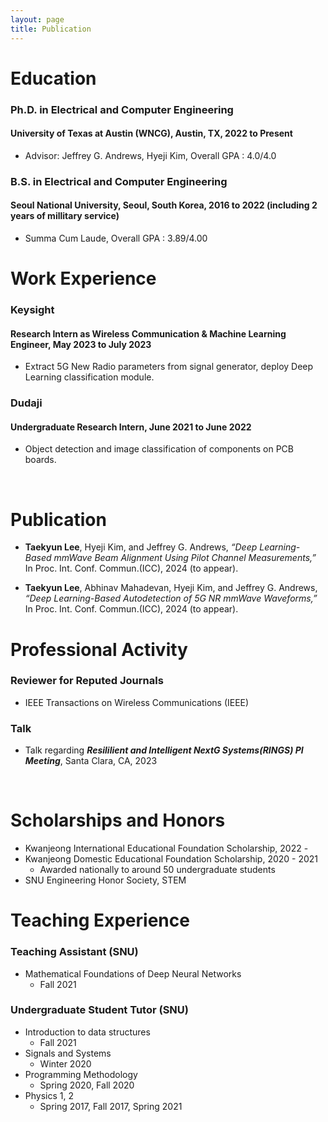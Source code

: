 ```yaml
---
layout: page
title: Publication
---
```



# Education

### Ph.D. in Electrical and Computer Engineering
#### University of Texas at Austin (WNCG), Austin, TX, 2022 to Present

* Advisor: Jeffrey G. Andrews, Hyeji Kim, Overall GPA : 4.0/4.0

### B.S. in Electrical and Computer Engineering
#### Seoul National University, Seoul, South Korea,	2016 to 2022 (including 2 years of millitary service)

* Summa Cum Laude, Overall GPA : 3.89/4.00

# Work Experience

### Keysight
#### Research Intern as Wireless Communication & Machine Learning Engineer,	May 2023 to July 2023

* Extract 5G New Radio parameters from signal generator, deploy Deep Learning classification module.

### Dudaji
#### Undergraduate Research Intern,	June 2021 to June 2022

* Object detection and image classification of components on PCB boards.
  
<br/>

# Publication

- **Taekyun Lee**, Hyeji Kim, and Jeffrey G. Andrews, _“Deep Learning-Based mmWave Beam Alignment Using Pilot Channel Measurements,”_ In Proc. Int. Conf. Commun.(ICC), 2024 (to appear).

- **Taekyun Lee**, Abhinav Mahadevan, Hyeji Kim, and Jeffrey G. Andrews, _“Deep Learning-Based Autodetection of 5G NR mmWave Waveforms,”_ In Proc. Int. Conf. Commun.(ICC), 2024 (to appear).


# Professional Activity

### Reviewer for Reputed Journals

* IEEE Transactions on Wireless Communications (IEEE)

### Talk

* Talk regarding **_Resililient and Intelligent NextG Systems(RINGS) PI Meeting_**, Santa Clara, CA, 2023


<br/>

# Scholarships and Honors

* Kwanjeong International Educational Foundation Scholarship, 2022 - 
* Kwanjeong Domestic Educational Foundation Scholarship, 2020 - 2021
  * Awarded nationally to around 50 undergraduate students
* SNU Engineering Honor Society, STEM



# Teaching Experience

### Teaching Assistant (SNU)

* Mathematical Foundations of Deep Neural Networks 
  * Fall 2021
 
### Undergraduate Student Tutor (SNU)

* Introduction to data structures 
  * Fall 2021
* Signals and Systems
  * Winter 2020
* Programming Methodology
  * Spring 2020, Fall 2020
* Physics 1, 2
  * Spring 2017, Fall 2017, Spring 2021
